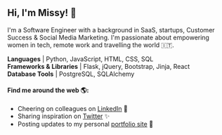 ## Hi, I'm Missy! 👋

I'm a Software Engineer with a background in SaaS, startups, Customer Success & Social Media Marketing. I'm passionate about empowering women in tech, remote work and travelling the world 🇮🇹.

**Languages** | Python, JavaScript, HTML, CSS, SQL <br>
**Frameworks & Libraries** | Flask, jQuery, Bootstrap, Jinja, React <br>
**Database Tools** | PostgreSQL, SQLAlchemy <br>

#### Find me around the web 🌎:

- Cheering on colleagues on [LinkedIn](https://www.linkedin.com/in/missydavies/) 🎉
- Sharing inspiration on [Twitter](https://twitter.com/missy_davies_) ✨
- Posting updates to my personal [portfolio site](https://missy-davies.github.io/) 🔗
